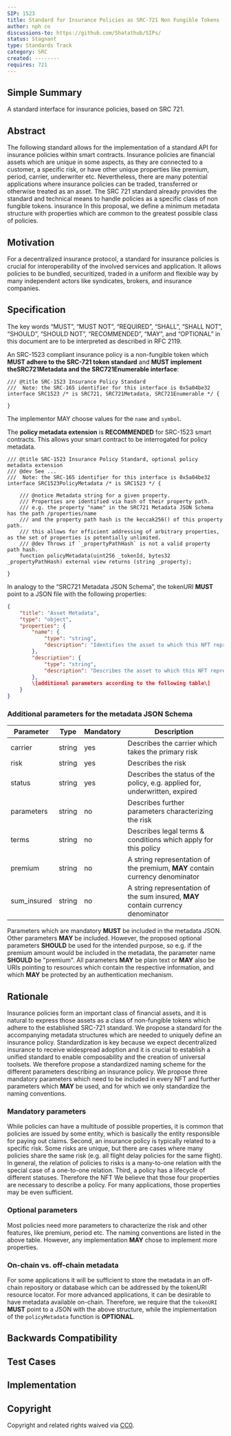 ```yaml
---
SIP: 1523
title: Standard for Insurance Policies as SRC-721 Non Fungible Tokens
author: nph co
discussions-to: https://github.com/Shatathub/SIPs/
status: Stagnant
type: Standards Track
category: SRC
created: --------
requires: 721
---
```


## Simple Summary
A standard interface for insurance policies, based on SRC 721.

## Abstract
The following standard allows for the implementation of a standard API for insurance policies within smart contracts.
Insurance policies are financial assets which are unique in some aspects, as they are connected to a customer, a specific risk, or have other unique properties like premium, period, carrier, underwriter etc.
Nevertheless, there are many potential applications where insurance policies can be traded, transferred or otherwise treated as an asset.
The SRC 721 standard already provides the standard and technical means to handle policies as a specific class of non fungible tokens.
insurance In this proposal, we define a minimum metadata structure with properties which are common to the greatest possible class of policies.

## Motivation
For a decentralized insurance protocol, a standard for insurance policies is crucial for interoperability of the involved services and application.
It allows policies to be bundled, securitized, traded in a uniform and flexible way by many independent actors like syndicates, brokers, and insurance companies.

## Specification
The key words “MUST”, “MUST NOT”, “REQUIRED”, “SHALL”, “SHALL NOT”, “SHOULD”, “SHOULD NOT”, “RECOMMENDED”, “MAY”, and “OPTIONAL” in this document are to be interpreted as described in RFC 2119.

An SRC-1523 compliant insurance policy is a non-fungible token which **MUST adhere to the SRC-721 token standard** and **MUST implement theSRC721Metadata and the SRC721Enumerable interface**:

```solidity
/// @title SRC-1523 Insurance Policy Standard
///  Note: the SRC-165 identifier for this interface is 0x5a04be32
interface SRC1523 /* is SRC721, SRC721Metadata, SRC721Enumerable */ {

}
```

The implementor MAY choose values for the ```name``` and ```symbol```.

The **policy metadata extension** is **RECOMMENDED** for SRC-1523 smart contracts. 
This allows your smart contract to be interrogated for policy metadata.

```solidity
/// @title SRC-1523 Insurance Policy Standard, optional policy metadata extension
/// @dev See ...
///  Note: the SRC-165 identifier for this interface is 0x5a04be32
interface SRC1523PolicyMetadata /* is SRC1523 */ {

    /// @notice Metadata string for a given property.
    /// Properties are identified via hash of their property path.
    /// e.g. the property "name" in the SRC721 Metadata JSON Schema has the path /properties/name
    /// and the property path hash is the keccak256() of this property path. 
    /// this allows for efficient addressing of arbitrary properties, as the set of properties is potentially unlimited.
    /// @dev Throws if `_propertyPathHash` is not a valid property path hash. 
    function policyMetadata(uint256 _tokenId, bytes32 _propertyPathHash) external view returns (string _property);

}
```

In analogy to the “SRC721 Metadata JSON Schema”, the tokenURI **MUST** point to a JSON file with the following properties:
```json
{
    "title": "Asset Metadata",
    "type": "object",
    "properties": {
        "name": {
            "type": "string",
            "description": "Identifies the asset to which this NFT represents",
        },
        "description": {
            "type": "string",
            "description": "Describes the asset to which this NFT represents",
        },
        \[additional parameters according to the following table\]
    }
}
```

### Additional parameters for the metadata JSON Schema

| Parameter     | Type          | Mandatory | Description                                                                        |
| ------------- | ------------- | ----------| ---------------------------------------------------------------------------------- |  
| carrier       | string        | yes       | Describes the carrier which takes the primary risk                                 |
| risk          | string        | yes       | Describes the risk                                                                 |
| status        | string        | yes       | Describes the status of the policy, e.g. applied for, underwritten, expired        |
| parameters    | string        | no        | Describes further parameters characterizing the risk                               |
| terms         | string        | no        | Describes legal terms & conditions which apply for this policy                     |
| premium       | string        | no        | A string representation of the premium, **MAY** contain currency denominator       |
| sum_insured   | string        | no        | A string representation of the sum insured, **MAY** contain currency denominator   |

Parameters which are mandatory **MUST** be included in the metadata JSON. Other parameters **MAY** be included. However, the proposed optional parameters **SHOULD** be used for the intended purpose, so e.g. if the premium amount would be included in the metadata, the parameter name **SHOULD** be "premium".
All parameters **MAY** be plain text or **MAY** also be URIs pointing to resources which contain the respective information, and which **MAY** be protected by an authentication mechanism. 

## Rationale
Insurance policies form an important class of financial assets, and it is natural to express those assets as a class of non-fungible tokens which adhere to the established SRC-721 standard.
We propose a standard for the accompanying metadata structures which are needed to uniquely define an insurance policy. Standardization is key because we expect decentralized insurance to receive widespread adoption and it is crucial to establish a unified standard to enable composability and the creation of universal toolsets. 
We therefore propose a standardized naming scheme for the different parameters describing an insurance policy. We propose three mandatory parameters which need to be included in every NFT and further parameters which **MAY** be used, and for which we only standardize the naming conventions.
### Mandatory parameters
While policies can have a multitude of possible properties, it is common that policies are issued by some entity, which is basically the entity responsible for paying out claims.
Second, an insurance policy is typically related to a specific risk. Some risks are unique, but there are cases where many policies share the same risk
(e.g. all flight delay policies for the same flight).
In general, the relation of policies to risks is a many-to-one relation with the special case of a one-to-one relation.
Third, a policy has a lifecycle of different statuses. Therefore the NFT 
We believe that those four properties are necessary to describe a policy. For many applications, those properties may be even sufficient. 

### Optional parameters
Most policies need more parameters to characterize the risk and other features, like premium, period etc. The naming conventions are listed in the above table.
However, any implementation **MAY** chose to implement more properties.

### On-chain vs. off-chain metadata
For some applications it will be sufficient to store the metadata in an off-chain repository or database which can be addressed by the tokenURI resource locator.
For more advanced applications, it can be desirable to have metadata available on-chain. 
Therefore, we require that the ```tokenURI``` **MUST** point to a JSON with the above structure, while the implementation of the ```policyMetadata``` function is **OPTIONAL**.


## Backwards Compatibility

## Test Cases

## Implementation

## Copyright
Copyright and related rights waived via [CC0](../LICENSE.md).
